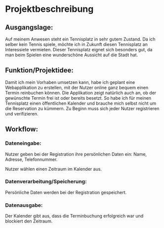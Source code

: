 # Projektbeschreibung

## Ausgangslage:
Auf meinem Anwesen steht ein Tennisplatz in sehr gutem Zustand. Da ich selber kein Tennis spiele, möchte ich in Zukunft diesen Tennisplatz an Interessiete vermieten. Dieser Tennisplatz eignet sich besonders gut, da man beim Spielen eine wunderschöne Aussicht auf die Stadt hat.

## Funktion/Projektidee:
Damit ich mein Vorhaben umsetzen kann, habe ich geplant eine Webapplikation zu erstellen, mit der Nutzer online ganz bequem einen Termin reinbuchen können. Die Applikation zeigt natürlich auch an, ob der gewünschte Termin frei ist oder bereits besetzt. So habe ich für meinen Tennisplatz einen öffentlichen Kalender und brauche mich selbst nicht um die Reservation zu kümmern. Zu Beginn muss sich jeder Nutzer registrieren und verifizieren.

## Workflow:
### Dateneingabe:
Nutzer geben bei der Registration ihre persönlichen Daten ein: Name, Adresse, Telefonnummer.

Nutzer wählen einen Zeitraum im Kalender aus.

### Datenverarbeitung/Speicherung:
Persönliche Daten werden bei der Registration gespeichert.


### Datenausgabe:
Der Kalender gibt aus, dass die Terminbuchung erfolgreich war und blockiert den Zeitraum.

[Bild 1]: C:\Users\Marko\prog2\programmieren "Ablauf"